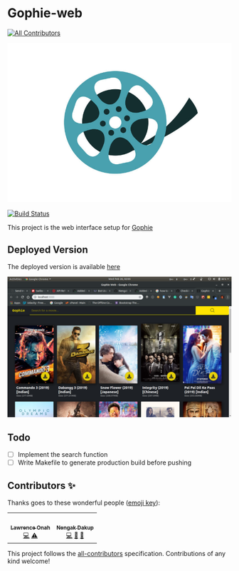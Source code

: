 # Gophie-web
<!-- ALL-CONTRIBUTORS-BADGE:START - Do not remove or modify this section -->
[![All Contributors](https://img.shields.io/badge/all_contributors-2-orange.svg?style=flat-square)](#contributors-)
<!-- ALL-CONTRIBUTORS-BADGE:END -->

![Reel icon](public/reel.jpeg)

[![Build Status](https://travis-ci.com/deven96/gophie-web.svg?branch=master)](https://travis-ci.com/deven96/gophie-web)

This project is the web interface setup for [Gophie](https://github.com/bisoncorps/gophie)


## Deployed Version

The deployed version is available [here](https://deven96.github.io/gophie-web)

![Preview](public/preview.png)

## Todo

- [ ] Implement the search function
- [ ] Write Makefile to generate production build before pushing

## Contributors ✨

Thanks goes to these wonderful people ([emoji key](https://allcontributors.org/docs/en/emoji-key)):

<!-- ALL-CONTRIBUTORS-LIST:START - Do not remove or modify this section -->
<!-- prettier-ignore-start -->
<!-- markdownlint-disable -->
<table>
  <tr>
    <td align="center"><a href="https://github.com/kodjunkie"><img src="https://avatars0.githubusercontent.com/u/21959017?v=4" width="100px;" alt=""/><br /><sub><b>Lawrence Onah</b></sub></a><br /><a href="https://github.com/deven96/gophie-web/commits?author=kodjunkie" title="Code">💻</a> <a href="https://github.com/deven96/gophie-web/commits?author=kodjunkie" title="Tests">⚠️</a></td>
    <td align="center"><a href="http://nenosoft-tech.rf.gd"><img src="https://avatars0.githubusercontent.com/u/34240577?v=4" width="100px;" alt=""/><br /><sub><b>Nengak Dakup</b></sub></a><br /><a href="https://github.com/deven96/gophie-web/commits?author=NengakDakup" title="Code">💻</a> <a href="#maintenance-NengakDakup" title="Maintenance">🚧</a> <a href="https://github.com/deven96/gophie-web/pulls?q=is%3Apr+reviewed-by%3ANengakDakup" title="Reviewed Pull Requests">👀</a></td>
  </tr>
</table>

<!-- markdownlint-enable -->
<!-- prettier-ignore-end -->
<!-- ALL-CONTRIBUTORS-LIST:END -->

This project follows the [all-contributors](https://github.com/all-contributors/all-contributors) specification. Contributions of any kind welcome!